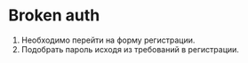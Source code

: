 # Broken auth

1. Необходимо перейти на форму регистрации.
2. Подобрать пароль исходя из требований в регистрации.
